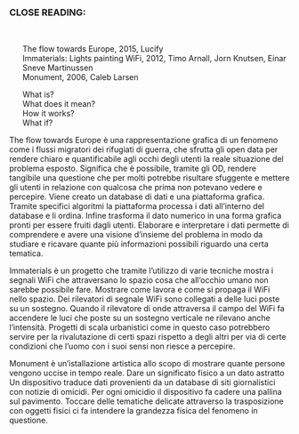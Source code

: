 <h3> CLOSE READING:</h3> </br>
<ul>
The flow towards Europe, 2015, Lucify</br>
Immaterials: Lights painting WiFi, 2012, Timo Arnall, Jorn Knutsen, Einar Sneve Martinussen</br>
Monument, 2006, Caleb Larsen</br>
</ul>

<ul>
What is? </br>
What does it mean? </br>
How it works? </br>
What if? </br>
</ul>


The flow towards Europe è una rappresentazione grafica di un fenomeno come i flussi migratori dei rifugiati di guerra, che sfrutta gli open data per rendere chiaro e quantificabile agli occhi degli utenti la reale situazione del problema esposto.
Significa che è possibile, tramite gli OD, rendere tangibile una questione che per molti potrebbe risultare sfuggente e mettere gli utenti in relazione con qualcosa che prima non potevano vedere e percepire.
Viene creato un database di dati e una piattaforma grafica. Tramite specifici algoritmi la piattaforma processa i dati all’interno del database e li ordina. Infine trasforma il dato numerico in una forma grafica pronti per essere fruiti dagli utenti.
Elaborare e interpretare i dati permette di comprendere e avere una visione d’insieme del problema in modo da studiare e ricavare quante più informazioni possibili riguardo una certa tematica.


Immaterials è un progetto che tramite l’utilizzo di varie tecniche mostra i segnali WiFi che attraversano lo spazio cosa che all’occhio umano non sarebbe possibile fare.
Mostrare come lavora e come si propaga il WiFi nello spazio.
Dei rilevatori di segnale WiFi sono collegati a delle luci poste su un sostegno. Quando il rilevatore di onde attraversa il campo del WiFi fa accendere le luci che poste su un sostegno verticale ne rilevano anche l’intensità.
Progetti di scala urbanistici come in questo caso potrebbero servire per la rivalutazione di certi spazi rispetto a degli altri per via di certe condizioni che l’uomo con i suoi sensi non riesce a percepire.

Monument è un’istallazione artistica allo scopo di mostrare quante persone vengono uccise in tempo reale.
Dare un significato fisico a un dato astratto
Un dispositivo traduce dati provenienti da un database di siti giornalistici con notizie di omicidi. Per ogni omicidio il dispositivo fa cadere una pallina sul pavimento.
Toccare delle tematiche delicate attraverso la trasposizione con oggetti fisici ci fa intendere la grandezza fisica del fenomeno in questione.

